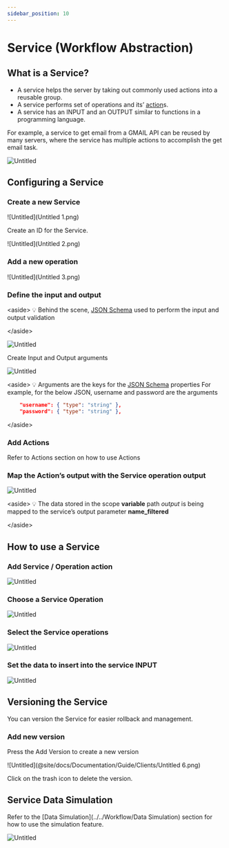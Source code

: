 ```yaml
---
sidebar_position: 10
---
```

# Service (Workflow Abstraction)

## What is a Service?

- A service helps the server by taking out commonly used actions into a reusable group.
- A service performs set of operations and its’ [action](../https://www.notion.so/Actions-1645af0f140945e89931d7a261a30437)s.
- A service has an INPUT and an OUTPUT similar to functions in a programming language.

For example, a service to get email from a GMAIL API can be reused by many servers, where the service has multiple actions to accomplish the get email task.

![Untitled](Untitled.png)

## Configuring a Service

### Create a new Service

![Untitled](Untitled 1.png)

Create an ID for the Service.

![Untitled](Untitled 2.png)

### Add a new operation

![Untitled](Untitled 3.png)

### Define the input and output

&lt;aside&gt;
💡 Behind the scene, [JSON Schema](../https://json-schema.org/understanding-json-schema/) used to perform the input and output validation

&lt;/aside&gt;

![Untitled](Untitled%204.png)

Create Input and Output arguments

![Untitled](Untitled%205.png)

&lt;aside&gt;
💡 Arguments are the keys for the [JSON Schema](../https://json-schema.org/understanding-json-schema/) properties
For example, for the below JSON, username and password are the arguments

```json
    "username": { "type": "string" },
    "password": { "type": "string" },
```

&lt;/aside&gt;

### Add Actions

Refer to Actions section on how to use Actions

### Map the Action’s output with the Service operation output

![Untitled](Untitled%206.png)

&lt;aside&gt;
💡 The data stored in the scope **variable** path *output* is being mapped to the service’s output parameter **name_filtered**

&lt;/aside&gt;

## How to use a Service

### Add Service / Operation action

![Untitled](Untitled%207.png)

### Choose a Service Operation

![Untitled](Untitled%208.png)

### Select the Service operations

![Untitled](Untitled%209.png)

### Set the data to insert into the service INPUT

![Untitled](Untitled%2010.png)

## Versioning the Service

You can version the Service for easier rollback and management.

### Add new version

Press the Add Version to create a new version

![Untitled](@site/docs/Documentation/Guide/Clients/Untitled 6.png)

Click on the trash icon to delete the version.

## Service Data Simulation

Refer to the [Data Simulation](../../Workflow/Data Simulation) section for how to use the simulation feature.

![Untitled](Untitled%2011.png)